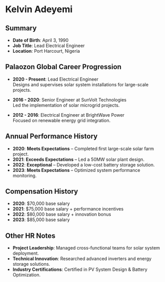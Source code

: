 # Kelvin Adeyemi  

## Summary  
- **Date of Birth**: April 3, 1990  
- **Job Title**: Lead Electrical Engineer  
- **Location**: Port Harcourt, Nigeria  

## Palaozon Global Career Progression  
- **2020 - Present**: Lead Electrical Engineer  
  Designs and supervises solar system installations for large-scale projects.  

- **2016 - 2020**: Senior Engineer at SunVolt Technologies  
  Led the implementation of solar microgrid projects.  

- **2012 - 2016**: Electrical Engineer at BrightWave Power  
  Focused on renewable energy grid integration.  

## Annual Performance History  
- **2020**: **Meets Expectations** – Completed first large-scale solar farm project.  
- **2021**: **Exceeds Expectations** – Led a 50MW solar plant design.  
- **2022**: **Exceptional** – Developed a low-cost battery storage solution.  
- **2023**: **Meets Expectations** – Optimized system performance monitoring.  

## Compensation History  
- **2020**: $70,000 base salary  
- **2021**: $75,000 base salary + performance incentives  
- **2022**: $80,000 base salary + innovation bonus  
- **2023**: $85,000 base salary  

## Other HR Notes  
- **Project Leadership**: Managed cross-functional teams for solar system deployment.  
- **Technical Innovation**: Researched advanced inverters and energy storage solutions.  
- **Industry Certifications**: Certified in PV System Design & Battery Optimization.  
